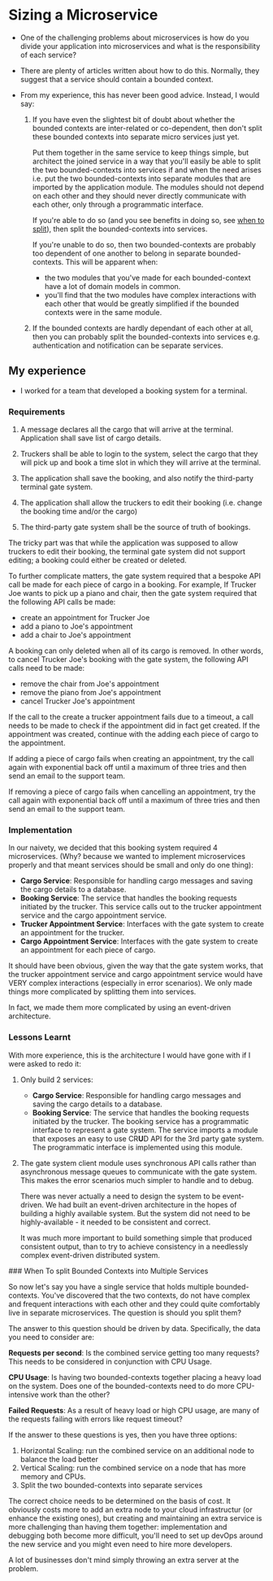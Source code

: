 # Sizing a Microservice

- One of the challenging problems about microservices is how do you divide your application into microservices and what is the responsibility of each service?
- There are plenty of articles written about how to do this. Normally, they suggest that a service should contain a bounded context. 
- From my experience, this has never been good advice. Instead, I would say:

	1. If you have even the slightest bit of doubt about whether the bounded contexts are inter-related or co-dependent, then don't split these bounded contexts into separate micro services just yet. 

        Put them together in the same service to keep things simple, but architect the joined service in a way that you'll easily be able to split the two bounded-contexts into services if and when the need arises i.e. put the two bounded-contexts into separate modules that are imported by the application module. The modules should not depend on each other and they should never directly communicate with each other, only through a programmatic interface.

	    If you're able to do so (and you see benefits in doing so, see [when to split](#when-to-split-bounded-contexts-in-to-multiple-services)), then split the bounded-contexts into services. 

	    If you're unable to do so, then two bounded-contexts are probably too dependent of one another to belong in separate bounded-contexts. This will be apparent when:
		    
		- the two modules that you've made for each bounded-context have a lot of domain models in common.
		- you'll find that the two modules have complex interactions with each other that would be greatly simplified if the bounded contexts were in the same module.

	1. If the bounded contexts are hardly dependant of each other at all, then you can probably split the bounded-contexts into services e.g. authentication and notification can be separate services.

## My experience

- I worked for a team that developed a booking system for a terminal.

### Requirements

1. A message declares all the cargo that will arrive at the terminal. Application shall save list of cargo details.
	
2. Truckers shall be able to login to the system, select the cargo that they will pick up and book a time slot in which they will arrive at the terminal.
	
3. The application shall save the booking, and also notify the third-party terminal gate system.
	
4. The application shall allow the truckers to edit their booking (i.e. change the booking time and/or the cargo)
	
5. The third-party gate system shall be the source of truth of bookings.

The tricky part was that while the application was supposed to allow truckers to edit their booking, the terminal gate system did not support editing; a booking could either be created or deleted.

To further complicate matters, the gate system required that a bespoke API call be made for each piece of cargo in a booking. For example, If Trucker Joe wants to pick up a piano and chair, then the gate system required that the following API calls be made:

- create an appointment for Trucker Joe
- add a piano to Joe's appointment
- add a chair to Joe's appointment

A booking can only deleted when all of its cargo is removed. In other words, to cancel Trucker Joe's booking with the gate system, the following API calls need to be made:

- remove the chair from Joe's appointment
- remove the piano from Joe's appointment
- cancel Trucker Joe's appointment

If the call to the create a trucker appointment fails due to a timeout, a call needs to be made to check if the appointment did in fact get created. If the appointment was created, continue with the adding each piece of cargo to the appointment.

If adding a piece of cargo fails when creating an appointment, try the call again with exponential back off until a maximum of three tries and then send an email to the support team.

If removing a piece of cargo fails when cancelling an appointment, try the call again with exponential back off until a maximum of three tries and then send an email to the support team.

### Implementation

In our naivety, we decided that this booking system required 4 microservices. (Why? because we wanted to implement microservices properly and that meant services should be small and only do one thing): 
	
- **Cargo Service**: Responsible for handling cargo messages and saving the cargo details to a database.
- **Booking Service**: The service that handles the booking requests initiated by the trucker. This service calls out to the trucker appointment service and the cargo appointment service.
- **Trucker Appointment Service**: Interfaces with the gate system to create an appointment for the trucker.
- **Cargo Appointment Service**: Interfaces with the gate system to create an appointment for each piece of cargo.

It should have been obvious, given the way that the gate system works, that the trucker appointment service and cargo appointment service would have VERY complex interactions (especially in error scenarios). We only made things more complicated by splitting them into services. 

In fact, we made them more complicated by using an event-driven architecture.

### Lessons Learnt

With more experience, this is the architecture I would have gone with if I were asked to redo it:

1. Only build 2 services:

	- **Cargo Service**: Responsible for handling cargo messages and saving the cargo details to a database.
	- **Booking Service**: The service that handles the booking requests initiated by the trucker. The booking service has a programmatic interface to represent a gate system. The service imports a module that exposes an easy to use CR**U**D API for the 3rd party gate system. The programmatic interface is implemented using this module.

2. The gate system client module uses synchronous API calls rather than asynchronous message queues to communicate with the gate system. This makes the error scenarios much simpler to handle and to debug. 

	There was never actually a need to design the system to be event-driven. 
	We had built an event-driven architecture in the hopes of building a highly available system. But the system did not need to be highly-available - it needed to be consistent and correct. 

	It was much more important to build something simple that produced consistent output, than to try to achieve consistency in a needlessly complex event-driven distributed system.

### When To split Bounded Contexts into Multiple Services

So now let's say you have a single service that holds multiple bounded-contexts. You've discovered that the two contexts, do not have complex and frequent interactions with each other and they could quite comfortably live in separate microservices. The question is should you split them?

The answer to this question should be driven by data. Specifically, the data you need to consider are:

**Requests per second**: Is the combined service getting too many requests? This needs to be considered in conjunction with CPU Usage.

**CPU Usage**: Is having two bounded-contexts together placing a heavy load on the system. Does one of the bounded-contexts need to do more CPU-intensive work than the other?

**Failed Requests**: As a result of heavy load or high CPU usage, are many of the requests failing with errors like request timeout? 

If the answer to these questions is yes, then you have three options:

1. Horizontal Scaling: run the combined service on an additional node to balance the load better
2. Vertical Scaling: run the combined service on a node that has more memory and CPUs.
3. Split the two bounded-contexts into separate services

The correct choice needs to be determined on the basis of cost.
It obviously costs more to add an extra node to your cloud infrastructur (or enhance the existing ones), but creating and maintaining an extra service is more challenging than having them together: implementation and debugging both become more difficult, you'll need to set up devOps around the new service and you might even need to hire more developers. 

A lot of businesses don't mind simply throwing an extra server at the problem. 